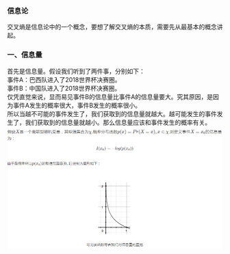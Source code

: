 ### 信息论
交叉熵是信息论中的一个概念，要想了解交叉熵的本质，需要先从最基本的概念讲起。
### 一、信息量
首先是信息量。假设我们听到了两件事，分别如下：  
事件A：巴西队进入了2018世界杯决赛圈。  
事件B：中国队进入了2018世界杯决赛圈。  
仅凭直觉来说，显而易见事件B的信息量比事件A的信息量要大。究其原因，是因为事件A发生的概率很大，事件B发生的概率很小。  
所以当越不可能的事件发生了，我们获取到的信息量就越大。越可能发生的事件发生了，我们获取到的信息量就越小。那么信息量应该和事件发生的概率有关。  
![image](https://github.com/dawchenlee/dawchengit/blob/master/machine%20learning/photo/%E4%BF%A1%E6%81%AF%E9%87%8F%E5%9B%BE.png?raw=true)
